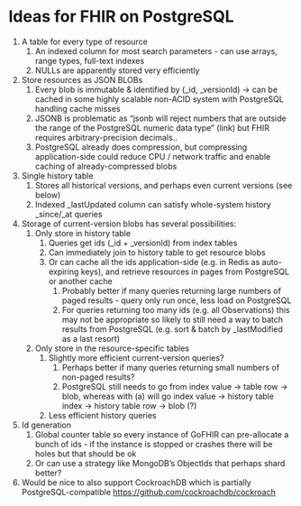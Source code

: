 Ideas for FHIR on PostgreSQL
====


1. A table for every type of resource
   1. An indexed column for most search parameters - can use arrays, range types, full-text indexes
   2. NULLs are apparently stored very efficiently
1. Store resources as JSON BLOBs
   1. Every blob is immutable & identified by (_id, _versionId) → can be cached in some highly scalable non-ACID system with PostgreSQL handling cache misses
   2. JSONB is problematic as “jsonb will reject numbers that are outside the range of the PostgreSQL numeric data type” (link) but FHIR requires arbitrary-precision decimals..
   3. PostgreSQL already does compression, but compressing application-side could reduce CPU / network traffic and enable caching of already-compressed blobs
1. Single history table
   1. Stores all historical versions, and perhaps even current versions (see below)
   2. Indexed _lastUpdated column can satisfy whole-system history _since/_at queries
1. Storage of current-version blobs has several possibilities:
   1. Only store in history table
      1. Queries get ids (_id + _versionId) from index tables
      2. Can immediately join to history table to get resource blobs
      3. Or can cache all the ids application-side (e.g. in Redis as auto-expiring keys), and retrieve resources in pages from PostgreSQL or another cache
         1. Probably better if many queries returning large numbers of paged results - query only run once, less load on PostgreSQL
         2. For queries returning too many ids (e.g. all Observations) this may not be appropriate so likely to still need a way to batch results from PostgreSQL (e.g. sort & batch by _lastModified as a last resort)
   1. Only store in the resource-specific tables
      1. Slightly more efficient current-version queries?
         1. Perhaps better if many queries returning small numbers of non-paged results?
         2. PostgreSQL still needs to go from index value → table row → blob, whereas with (a) will go index value → history table index → history table row → blob (?)
      2. Less efficient history queries
1. Id generation
   1. Global counter table so every instance of GoFHIR can pre-allocate a bunch of ids - if the instance is stopped or crashes there will be holes but that should be ok
   2. Or can use a strategy like MongoDB’s ObjectIds that perhaps shard better?
1. Would be nice to also support CockroachDB which is partially PostgreSQL-compatible https://github.com/cockroachdb/cockroach